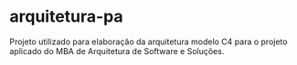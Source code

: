 # arquitetura-pa
Projeto utilizado para elaboração da arquitetura modelo C4 para o projeto aplicado do MBA de Arquitetura de Software e Soluções.
